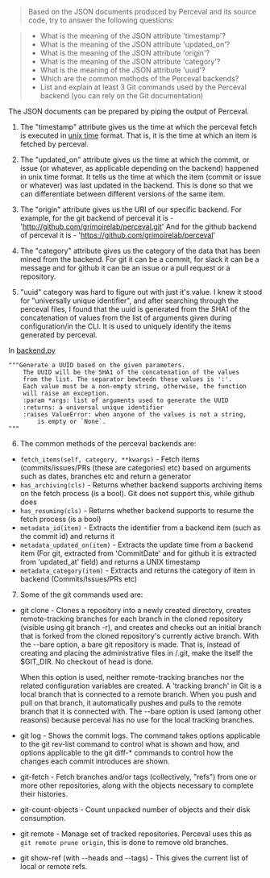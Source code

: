 > Based on the JSON documents produced by Perceval and its source code, try to answer the following questions:

> * What is the meaning of the JSON attribute 'timestamp'?
> * What is the meaning of the JSON attribute 'updated_on'?
> * What is the meaning of the JSON attribute 'origin'?
> * What is the meaning of the JSON attribute 'category'?
> * What is the meaning of the JSON attribute 'uuid'?
> * Which are the common methods of the Perceval backends?
> * List and explain at least 3 Git commands used by the Perceval backend (you can rely on the Git documentation)


The JSON documents can be prepared by piping the output of Perceval.

1) The "timestamp" attribute gives us the time at which the perceval fetch is executed in [unix time](https://en.wikipedia.org/wiki/Unix_time) format. That is, it is the time at which an item is fetched by perceval. 

2) The "updated_on" attribute gives us the time at which the commit, or issue (or whatever, as applicable depending on the backend) happened in unix time format. It tells us the time at which the item (commit or issue or whatever) was last updated in the backend. This is done so that we can differentiate between different versions of the same item. 

3) The "origin" attribute gives us the URI of our specific backend.
For example, for the git backend of perceval it is - 'http://github.com/grimoirelab/perceval.git'
And for the github backend of perceval it is - 'https://github.com/grimoirelab/perceval'

4) The "category" attribute gives us the category of the data that has been mined from the backend. For git it can be a commit, for slack it can be a message and for github it can be an issue or a pull request or a repository.

5) "uuid" category was hard to figure out with just it's value. I knew it stood for "universally unique identifier", and after searching through the perceval files, I found that the uuid is generated from the SHA1 of the concatenation of values from the list of arguments given during configuration/in the CLI. It is used to uniquely identify the items generated by perceval.

In [backend.py](https://github.com/chaoss/grimoirelab-perceval/blob/7dfb8b6ddc7a85aab2347b08e5859d662d2e9b7f/perceval/backend.py#L509)

```
"""Generate a UUID based on the given parameters.
    The UUID will be the SHA1 of the concatenation of the values
    from the list. The separator bewteedn these values is ':'.
    Each value must be a non-empty string, otherwise, the function
    will raise an exception.
    :param *args: list of arguments used to generate the UUID
    :returns: a universal unique identifier
    :raises ValueError: when anyone of the values is not a string,
        is empty or `None`.
"""
```

6) The common methods of the perceval backends are:

- `fetch_items(self, category, **kwargs)` - Fetch items (commits/issues/PRs (these are categories) etc) based on arguments such as dates, branches etc and return a generator
- `has_archiving(cls)` - Returns whether backend supports archiving items on the fetch process (is a bool). Git does not support this, while github does
- `has_resuming(cls)` - Returns whether backend supports to resume the fetch process (is a bool)
- `metadata_id(item)` - Extracts the identifier from a backend item (such as the commit id) and returns it
- `metadata_updated_on(item)` - Extracts the update time from a backend item (For git, extracted from 'CommitDate' and for github it is extracted from 'updated_at' field) and returns a UNIX timestamp
- `metadata_category(item)` - Extracts and returns the category of item in backend (Commits/Issues/PRs etc)

7) Some of the git commands used are:

- git clone - Clones a repository into a newly created directory, creates remote-tracking branches for each branch in the cloned repository (visible using git branch -r), and creates and checks out an initial branch that is forked from the cloned repository's currently active branch. With the --bare option, a bare git repository is made. That is, instead of creating <directory> and placing the administrative files in <directory>/.git, make the <directory> itself the $GIT_DIR. No checkout of head is done.
    
    When this option is used, neither remote-tracking branches nor the related configuration variables are created. A 'tracking branch' in Git is a local branch that is connected to a remote branch. When you push and pull on that branch, it automatically pushes and pulls to the remote branch that it is connected with. The --bare option is used (among other reasons) because perceval has no use for the local tracking branches.

- git log - Shows the commit logs.
The command takes options applicable to the git rev-list command to control what is shown and how, and options applicable to the git diff-* commands to control how the changes each commit introduces are shown.

- git-fetch - Fetch branches and/or tags (collectively, "refs") from one or more other repositories, along with the objects necessary to complete their histories.

- git-count-objects - Count unpacked number of objects and their disk consumption.

- git remote - Manage set of tracked repositories. Perceval uses this as `git remote prune origin`, this is done to remove old branches.

- git show-ref (with --heads and --tags) - This gives the current list of local or remote refs.



